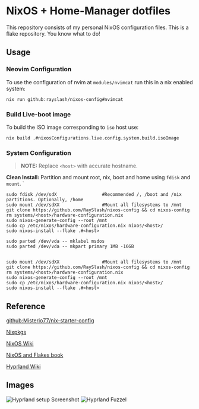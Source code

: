 # NixOS + Home-Manager dotfiles

This repository consists of my personal NixOS configuration files. This is a flake repository. You know what to do!

## Usage

### Neovim Configuration

To use the configuration of nvim at `modules/nvimcat` run this in a nix enabled system:

```shell
nix run github:rayslash/nixos-config#nvimcat
```

### Build Live-boot image

To build the ISO image corresponding to `iso` host use:

```shell
nix build .#nixosConfigurations.live.config.system.build.isoImage
```

### System Configuration

> **NOTE:** Replace `<host>` with accurate hostname.

**Clean Install:** Partition and mount root, nix, boot and home using `fdisk` and `mount`.
`
```shell
sudo fdisk /dev/sdX                 #Recommended /, /boot and /nix partitions. Optionally, /home
sudo mount /dev/sdXX                #Mount all filesystems to /mnt
git clone https://github.com/RaySlash/nixos-config && cd nixos-config
rm systems/<host>/hardware-configuration.nix
sudo nixos-generate-config --root /mnt
sudo cp /etc/nixos/hardware-configuration.nix nixos/<host>/
sudo nixos-install --flake .#<host>
```


```shell
sudo parted /dev/vda -- mklabel msdos
sudo parted /dev/vda -- mkpart primary 1MB -16GB


sudo mount /dev/sdXX                #Mount all filesystems to /mnt
git clone https://github.com/RaySlash/nixos-config && cd nixos-config
rm systems/<host>/hardware-configuration.nix
sudo nixos-generate-config --root /mnt
sudo cp /etc/nixos/hardware-configuration.nix nixos/<host>/
sudo nixos-install --flake .#<host>
```


## Reference

[github:Misterio77/nix-starter-config](https://github.com/Misterio77/nix-starter-configs)

[Nixpkgs](https://github.com/NixOS/nixpkgs)

[NixOS Wiki](https://nixos.wiki/)

[NixOS and Flakes book](https://nixos-and-flakes.thiscute.world/nixos-with-flakes/introduction-to-flakes)

[Hyprland Wiki](https://wiki.hyprland.org/)

## Images

![Hyprland setup Screenshot](./ss_grim.png)
![Hyprland Fuzzel](./ss_fuzzel_grim.png)
